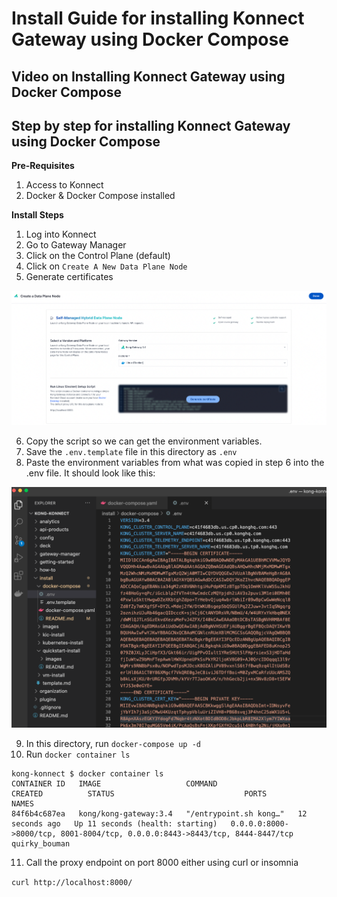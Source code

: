 # Install Guide for installing Konnect Gateway using Docker Compose

## Video on Installing Konnect Gateway using Docker Compose

<!--
[![INSTALL METHOD Install](./images/image.png)](https://youtu.be/ "INSTALL METHOD Install")
-->

## Step by step for installing Konnect Gateway using Docker Compose

**Pre-Requisites**

1. Access to Konnect
2. Docker & Docker Compose installed

**Install Steps**

1. Log into Konnect
2. Go to Gateway Manager
3. Click on the Control Plane (default)
4. Click on `Create A New Data Plane Node`
5. Generate certificates 

![Quickstart](../images/quickstart.png)

6. Copy the script so we can get the environment variables.
7. Save the `.env.template` file in this directory as `.env `
8. Paste the environment variables from what was copied in step 6 into the .env file. It should look like this:

![Env File](../images/env.png)

9. In this directory, run `docker-compose up -d`
10. Run `docker container ls`

```
kong-konnect $ docker container ls
CONTAINER ID   IMAGE                   COMMAND                  CREATED          STATUS                             PORTS                                                                          NAMES
84f6b4c687ea   kong/kong-gateway:3.4   "/entrypoint.sh kong…"   12 seconds ago   Up 11 seconds (health: starting)   0.0.0.0:8000->8000/tcp, 8001-8004/tcp, 0.0.0.0:8443->8443/tcp, 8444-8447/tcp   quirky_bouman
```

11. Call the proxy endpoint on port 8000 either using curl or insomnia

`curl http://localhost:8000/`




